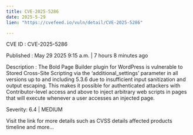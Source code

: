 ```yaml
---
title: CVE-2025-5286
date: 2025-5-29
lien: "https://cvefeed.io/vuln/detail/CVE-2025-5286"

---
```


CVE ID : CVE-2025-5286

Published :  May 29
2025
9:15 a.m. | 7 hours
8 minutes ago

Description : The Bold Page Builder plugin for WordPress is vulnerable to Stored Cross-Site Scripting via the ‘additional_settings’ parameter in all versions up to
and including
5.3.6 due to insufficient input sanitization and output escaping. This makes it possible for authenticated attackers
with Contributor-level access and above
to inject arbitrary web scripts in pages that will execute whenever a user accesses an injected page.

Severity: 6.4 | MEDIUM

Visit the link for more details
such as CVSS details
affected products
timeline
and more...
